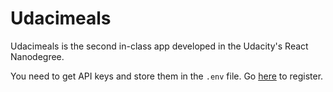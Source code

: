 
Udacimeals
==========

Udacimeals is the second in-class app developed in the Udacity's React
Nanodegree.

You need to get API keys and store them in the `.env` file. Go
[here](https://developer.edamam.com/edamam-recipe-api) to register.
